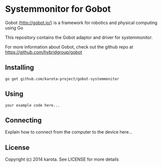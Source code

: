# Systemmonitor for Gobot

Gobot (http://gobot.io/) is a framework for robotics and physical computing using Go

This repository contains the Gobot adaptor and driver for systemmonitor.

For more information about Gobot, check out the github repo at
https://github.com/hybridgroup/gobot

## Installing

    go get github.com/karota-project/gobot-systemmonitor

## Using

    your example code here...

## Connecting

Explain how to connect from the computer to the device here...

## License

Copyright (c) 2014 karota. See LICENSE for more details
